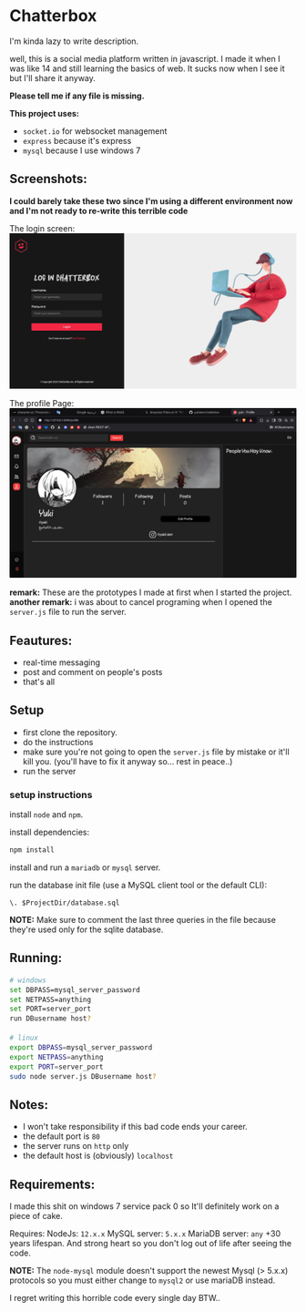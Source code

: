 # Chatterbox

I'm kinda lazy to write description.

well, this is a social media platform written in javascript.
I made it when I was like 14 and still learning the basics of web.
It sucks now when I see it but I'll share it anyway.

**Please tell me if any file is missing.**

**This project uses:**
- ```socket.io``` for websocket management
- ```express``` because it's express
- ```mysql``` because I use windows 7

## Screenshots:
**I could barely take these two since I'm using a different environment now and I'm not ready to re-write this terrible code**

The login screen:
<img src="https://github.com/yukiisen/chatterbox/blob/main/loginscreen.png?raw=true" />


The profile Page:
<img src="https://raw.githubusercontent.com/yukiisen/chatterbox/refs/heads/main/profile.png" />

**remark:** These are the prototypes I made at first when I started the project.
**another remark:** i was about to cancel programing when I opened the ```server.js``` file to run the server.

## Feautures:
- real-time messaging
- post and comment on people's posts
- that's all

## Setup
- first clone the repository.
- do the instructions
- make sure you're not going to open the ```server.js``` file by mistake or it'll kill you. (you'll have to fix it anyway so... rest in peace..)
- run the server

### setup instructions
install ```node``` and ```npm```.

install dependencies:
```bash
npm install
```

install and run a `mariadb` or `mysql` server.

run the database init file (use a MySQL client tool or the default CLI):
```
\. $ProjectDir/database.sql
```

**NOTE:** Make sure to comment the last three queries in the file because they're used only for the sqlite database.

## Running:
```bash
# windows
set DBPASS=mysql_server_password
set NETPASS=anything
set PORT=server_port
run DBusername host?

# linux
export DBPASS=mysql_server_password
export NETPASS=anything
export PORT=server_port
sudo node server.js DBusername host?
```

## Notes:
- I won't take responsibility if this bad code ends your career.
- the default port is ```80```
- the server runs on ```http``` only
- the default host is (obviously) ```localhost```

## Requirements:
I made this shit on windows 7 service pack 0 so It'll definitely work on a piece of cake.

Requires:
NodeJs: `12.x.x`
MySQL server: `5.x.x`
MariaDB server: `any`
+30 years lifespan.
And strong heart so you don't log out of life after seeing the code.

**NOTE:**
The `node-mysql` module doesn't support the newest Mysql (> 5.x.x) protocols so you must either change to `mysql2` or use mariaDB instead.

I regret writing this horrible code every single day BTW..
